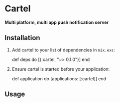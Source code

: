 # Cartel

**Multi platform, multi app push notification server**

## Installation

1. Add cartel to your list of dependencies in `mix.exs`:

    def deps do
      [{:cartel, "~> 0.1.0"}]
    end

2. Ensure cartel is started before your application:

    def application do
      [applications: [:cartel]]
    end

## Usage
